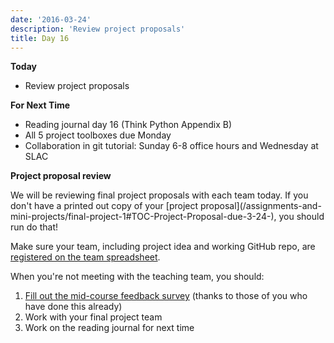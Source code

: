 ```yaml
---
date: '2016-03-24'
description: 'Review project proposals'
title: Day 16
---
```


**Today**

* Review project proposals

**For Next Time**

* Reading journal day 16 (Think Python Appendix B)
* All 5 project toolboxes due Monday
* Collaboration in git tutorial: Sunday 6-8 office hours and Wednesday at SLAC


**Project proposal review**

We will be reviewing final project proposals with each team today. If you
don't have a printed out copy of your [project proposal](/assignments-and-
mini-projects/final-project-1#TOC-Project-Proposal-due-3-24-), you should run
do that!

Make sure your team, including project idea and working GitHub repo, are
[registered on the team spreadsheet]({{final_project_proposal_spreadsheet}}).

When you're not meeting with the teaching team, you should:

1. [Fill out the mid-course feedback survey]({{site.course.mid_course_feedback_survey_url}}) (thanks to those of you who have done this already)
2. Work with your final project team
3. Work on the reading journal for next time

